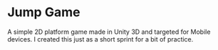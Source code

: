 # Jump Game
A simple 2D platform game made in Unity 3D and targeted for Mobile devices. I created this just as a short sprint for a bit of practice.
